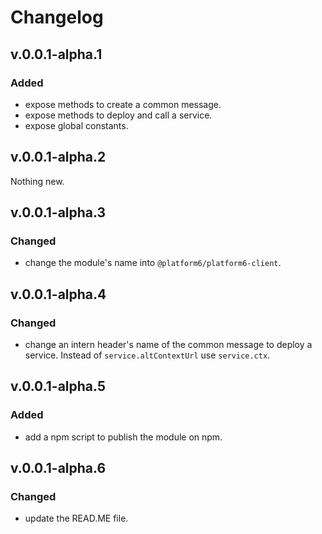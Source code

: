 # Changelog

## v.0.0.1-alpha.1
### Added
- expose methods to create a common message.
- expose methods to deploy and call a service.
- expose global constants.

## v.0.0.1-alpha.2
Nothing new.

## v.0.0.1-alpha.3
### Changed
- change the module's name into `@platform6/platform6-client`.

## v.0.0.1-alpha.4
### Changed
- change an intern header's name of the common message to deploy a service. Instead of `service.altContextUrl` use `service.ctx`.

## v.0.0.1-alpha.5
### Added
- add a npm script to publish the module on npm.

## v.0.0.1-alpha.6
### Changed
- update the READ.ME file.
